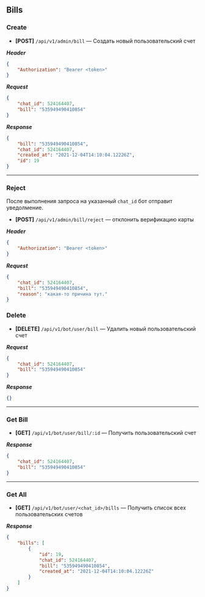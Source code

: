 ## Bills

### Create

- **[POST]** `/api/v1/admin/bill` — Создать новый пользовательский счет

***Header***

```json
{
    "Authorization": "Bearer <token>"
}
```

***Request***

```json
{
    "chat_id": 524164407,
    "bill": "535949490410854"
}
```

***Response***

```json
{
    "bill": "535949490410854",
    "chat_id": 524164407,
    "created_at": "2021-12-04T14:10:04.12226Z",
    "id": 19
}
```

<hr>

### Reject

После выполнения запроса на указанный `chat_id` бот отправит уведолмение.

- **[POST]** `/api/v1/admin/bill/reject` — отклонить верификацию карты

***Header***

```json
{
    "Authorization": "Bearer <token>"
}
```

***Request***

```json
{
    "chat_id": 524164407,
    "bill": "535949490410854",
    "reason": "какая-то причина тут."
}
```


### Delete

- **[DELETE]** `/api/v1/bot/user/bill` — Удалить новый пользовательский счет

***Request***

```json
{
    "chat_id": 524164407,
    "bill": "535949490410854"
}
```

***Response***

```json
{}
```

<hr>

### Get Bill 

- **[GET]** `/api/v1/bot/user/bill/:id` — Получить пользовательский счет

***Response***

```json
{
    "chat_id": 524164407,
    "bill": "535949490410854"
}
```

<hr>

### Get All

- **[GET]** `/api/v1/bot/user/<chat_id>/bills` — Получить список всех пользовательских счетов

***Response***

```json
{
    "bills": [
        {
            "id": 19,
            "chat_id": 524164407,
            "bill": "535949490410854",
            "created_at": "2021-12-04T14:10:04.12226Z"
        }
    ]
}
```